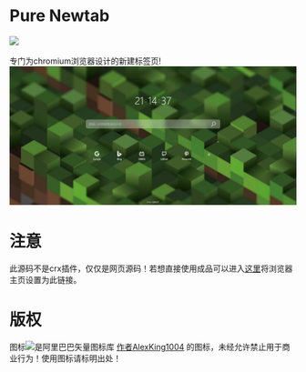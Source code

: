 # Pure Newtab
![ ](https://dl3.img.timecdn.cn/2021/07/06/tree.png)

专门为chromium浏览器设计的新建标签页!
![预览图](preview/pic.png)

# 注意
此源码不是crx插件，仅仅是网页源码！若想直接使用成品可以进入[这里]()将浏览器主页设置为此链接。

# 版权
图标![ ](https://dl3.img.timecdn.cn/2021/07/06/tree.png)是阿里巴巴矢量图标库 [作者AlexKing1004]() 的图标，未经允许禁止用于商业行为！使用图标请标明出处！
